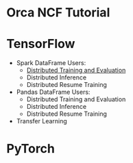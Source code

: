 # Orca NCF Tutorial

# TensorFlow
- Spark DataFrame Users:
    - [Distributed Training and Evaluation](tf_train_spark_dataframe.py)
    - Distributed Inference
    - Distributed Resume Training
- Pandas DataFrame Users:
    - Distributed Training and Evaluation
    - Distributed Inference
    - Distributed Resume Training
- Transfer Learning

# PyTorch